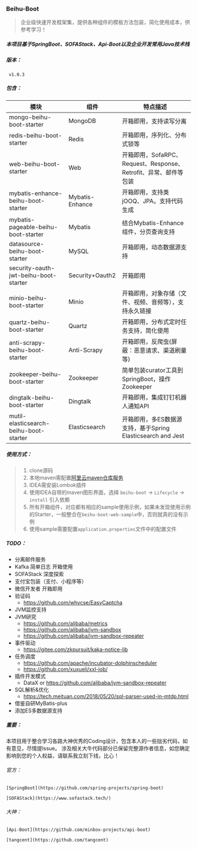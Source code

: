 ### Beihu-Boot

> 企业级快速开发框架集，提供各种组件的模板方法包装，简化使用成本，供参考学习！

##### 本项目基于SpringBoot、SOFAStack、Api-Boot以及企业开发常用Java技术栈

##### 版本：

   ` v1.0.3`

##### 包含：

| 模块                                   | 组件            | 特点描述                                                     |
| -------------------------------------- | --------------- | ------------------------------------------------------------ |
| mongo-beihu-boot-starter               | MongoDB         | 开箱即用，支持读写分离                                       |
| redis-beihu-boot-starter               | Redis           | 开箱即用，序列化、分布式锁等                                 |
| web-beihu-boot-starter                 | Web             | 开箱即用，SofaRPC、Request、Response、Retrofit、异常、邮件等包装 |
| mybatis-enhance-beihu-boot-starter     | Mybatis-Enhance | 开箱即用，支持类jOOQ、JPA。支持代码生成                      |
| mybatis-pageable-beihu-boot-starter    | Mybatis         | 结合Mybatis-Enhance组件，分页查询支持                        |
| datasource-beihu-boot-starter          | MySQL           | 开箱即用，动态数据源支持                                     |
| security-oauth-jwt-beihu-boot-starter  | Security+Oauth2 | 开箱即用                                                     |
| minio-beihu-boot-starter               | Minio           | 开箱即用，对象存储（文件、视频、音频等），支持永久链接       |
| quartz-beihu-boot-starter              | Quartz          | 开箱即用，分布式定时任务支持，简化使用                       |
| anti-scrapy-beihu-boot-starter         | Anti-Scrapy     | 开箱即用，反爬虫(屏蔽：恶意请求、渠道刷量等)                 |
| zookeeper-beihu-boot-starter           | Zookeeper       | 简单包装curator工具到SpringBoot，操作Zookeeper               |
| dingtalk-beihu-boot-starter            | Dingtalk        | 开箱即用，集成钉钉机器人通知API                              |
| mutil-elasticsearch-beihu-boot-starter | Elasticsearch   | 开箱即用，多ES数据源支持，基于Spring Elasticsearch and Jest  |

##### 使用方式：
> 1. clone源码
> 2. 本地maven需配置[阿里云maven仓库服务](https://help.aliyun.com/document_detail/102512.html?spm=a2c40.aliyun_maven_repo.0.0.361830547v3oXJ)
> 3. IDEA需安装Lombok插件
> 4. 使用IDEA自带的maven图形界面，选择 `beihu-boot` -> `Lifecycle` -> `install`  引入依赖
> 5. 所有开箱组件，对应都有相应的sample使用示例，如果未发现使用示例的Starter，一般整合在`beihu-boot-web-sample`中，否则就真的没有示例
> 6. 使用sample需要配置`application.properties`文件中的配置文件

##### TODO：

- 分离邮件服务
- Kafka 简单日志 开箱使用
- SOFAStack 深度探索
- 支付宝包装（支付、小程序等）
- 微信开发者 开箱即用
- 验证码
  - https://github.com/whvcse/EasyCaptcha
- JVM监控支持
- JVM研究
  - https://github.com/alibaba/metrics
  - https://github.com/alibaba/jvm-sandbox
  - https://github.com/alibaba/jvm-sandbox-repeater
- 事件驱动
  - https://gitee.com/zkpursuit/kaka-notice-lib
- 任务调度
  - https://github.com/apache/incubator-dolphinscheduler
  - https://github.com/xuxueli/xxl-job/
- 插件开发模式
  - DataX or https://github.com/alibaba/jvm-sandbox-repeater
- SQL解析&优化
  - https://tech.meituan.com/2018/05/20/sql-parser-used-in-mtdp.html
- 借鉴自研MyBatis-plus
- 添加ES多数据源支持



##### 重要：

本项目用于整合学习各路大神优秀的Coding设计，包含本人的一些拙劣代码，如有意见，尽情提Issue。
涉及相关大牛代码部分已保留完整源作者信息，如您确定影响到您的个人权益，请联系我立刻下线，比心！

###### 官方：

`[SpringBoot](https://github.com/spring-projects/spring-boot)`

`[SOFAStack](https://www.sofastack.tech/)`

###### 大神：

`[Api-Boot](https://github.com/minbox-projects/api-boot)`

`[tangcent](https://github.com/tangcent)`
